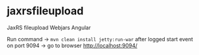 # jaxrsfileupload

  JaxRS fileupload Webjars Angular

Run command -> 
`mvn clean install jetty:run-war`
after logged start event on port 9094 -> 
 go to browser [http://localhost:9094/](fileupload-url)
